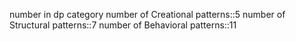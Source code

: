 number in dp category
number of Creational patterns::5
number of Structural patterns::7
number of Behavioral patterns::11
